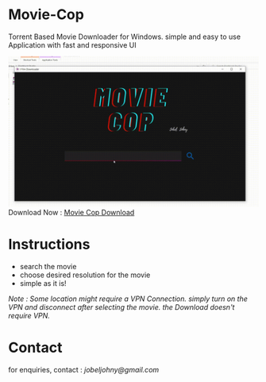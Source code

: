 # Movie-Cop
Torrent Based Movie Downloader for Windows. simple and easy to use Application with fast and responsive UI

![](res/movieCopDemoWA.gif)
Download Now : [Movie Cop Download](https://drive.google.com/uc?export=download&id=1imlJJZhxoTG9Moyb-G7nEoWjivApyV3s)


# Instructions

- search the movie
- choose desired resolution for the movie
- simple as it is!

_Note : Some location might require a VPN Connection. simply turn on the VPN and disconnect after selecting the movie. the Download doesn't require VPN._

# Contact

for enquiries, contact : _jobeljohny@gmail.com_
